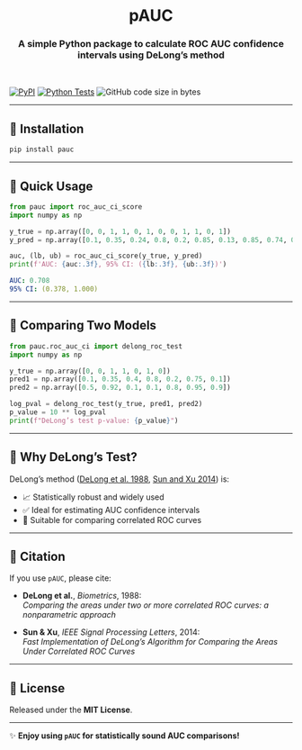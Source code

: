 <h1 align="center">pAUC</h1>
<h3 align="center">
A simple Python package to calculate ROC AUC confidence intervals using DeLong’s method
</h3>
<br/>

[![PyPI](https://img.shields.io/pypi/v/pauc.svg)](https://pypi.org/project/pauc/)
[![Python Tests](https://github.com/srijitseal/pauc/actions/workflows/ci.yml/badge.svg)](https://github.com/srijitseal/pauc/actions/workflows/ci.yml)
<img alt="GitHub code size in bytes" src="https://img.shields.io/github/repo-size/srijitseal/pauc">


---

## 📌 Installation

```bash
pip install pauc
```

---

## 📌 Quick Usage

```python
from pauc import roc_auc_ci_score
import numpy as np

y_true = np.array([0, 0, 1, 1, 0, 1, 0, 0, 1, 1, 0, 1])
y_pred = np.array([0.1, 0.35, 0.24, 0.8, 0.2, 0.85, 0.13, 0.85, 0.74, 0.58, 0.71, 0.25])

auc, (lb, ub) = roc_auc_ci_score(y_true, y_pred)
print(f'AUC: {auc:.3f}, 95% CI: ({lb:.3f}, {ub:.3f})')
```

```yaml
AUC: 0.708
95% CI: (0.378, 1.000)
```

---

## 📌 Comparing Two Models

```python
from pauc.roc_auc_ci import delong_roc_test
import numpy as np

y_true = np.array([0, 0, 1, 1, 0, 1, 0])
pred1 = np.array([0.1, 0.35, 0.4, 0.8, 0.2, 0.75, 0.1])
pred2 = np.array([0.5, 0.92, 0.1, 0.1, 0.8, 0.95, 0.9])

log_pval = delong_roc_test(y_true, pred1, pred2)
p_value = 10 ** log_pval
print(f"DeLong’s test p-value: {p_value}")
```

---

## 📌 Why DeLong’s Test?

DeLong’s method ([DeLong et al. 1988](https://doi.org/10.2307/2531595), [Sun and Xu 2014](https://doi.org/10.1109/LSP.2014.2337313)) is:

- 📈 Statistically robust and widely used  
- ✅ Ideal for estimating AUC confidence intervals  
- 🔁 Suitable for comparing correlated ROC curves  

---

## 📌 Citation

If you use `pAUC`, please cite:

- **DeLong et al.**, *Biometrics*, 1988:  
  _Comparing the areas under two or more correlated ROC curves: a nonparametric approach_

- **Sun & Xu**, *IEEE Signal Processing Letters*, 2014:  
  _Fast Implementation of DeLong’s Algorithm for Comparing the Areas Under Correlated ROC Curves_

---

## 📌 License

Released under the **MIT License**.

---

✨ **Enjoy using `pAUC` for statistically sound AUC comparisons!**
